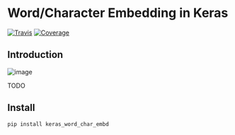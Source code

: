 # Word/Character Embedding in Keras

[![Travis](https://travis-ci.org/PoWWoP/keras_word_char_embd.svg)](https://travis-ci.org/PoWWoP/keras_word_char_embd)
[![Coverage](https://coveralls.io/repos/github/PoWWoP/keras_word_char_embd/badge.svg?branch=master)](https://coveralls.io/github/PoWWoP/keras_word_char_embd)

## Introduction

![image](https://user-images.githubusercontent.com/853842/43352939-c84b9724-925e-11e8-9488-29ef159a69ed.png)

TODO

## Install

```
pip install keras_word_char_embd
```
